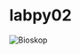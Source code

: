 # labpy02
![Bioskop](https://github.com/user-attachments/assets/8be8f816-7cdd-4820-bdc0-1458de1284aa)
